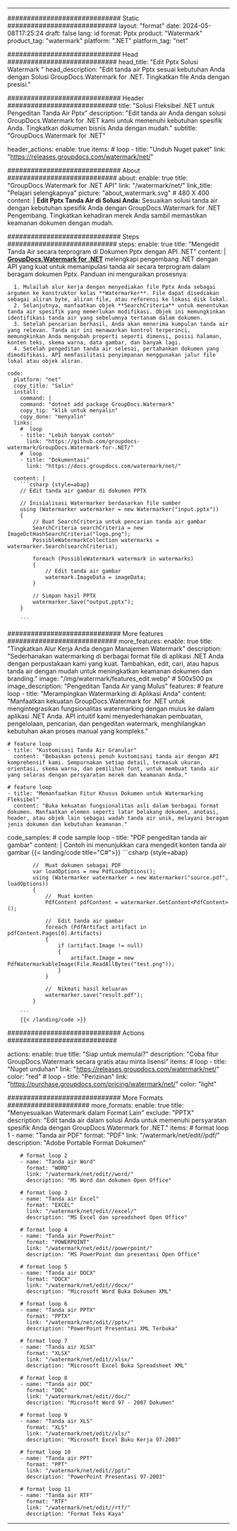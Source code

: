 
---
############################# Static ############################
layout: "format"
date:  2024-05-08T17:25:24
draft: false
lang: id
format: Pptx
product: "Watermark"
product_tag: "watermark"
platform: ".NET"
platform_tag: "net"

############################# Head ############################
head_title: "Edit Pptx Solusi Watermark "
head_description: "Edit tanda air Pptx sesuai kebutuhan Anda dengan Solusi GroupDocs.Watermark for .NET. Tingkatkan file Anda dengan presisi."

############################# Header ############################
title: "Solusi Fleksibel .NET untuk Pengeditan Tanda Air Pptx" 
description: "Edit tanda air Anda dengan solusi GroupDocs.Watermark for .NET kami untuk memenuhi kebutuhan spesifik Anda. Tingkatkan dokumen bisnis Anda dengan mudah."
subtitle: "GroupDocs.Watermark for .NET" 

header_actions:
  enable: true
  items:
    #  loop
    - title: "Unduh Nuget paket"
      link: "https://releases.groupdocs.com/watermark/net/"
      
############################# About ############################
about:
    enable: true
    title: "GroupDocs.Watermark for .NET API"
    link: "/watermark/net/"
    link_title: "Pelajari selengkapnya"
    picture: "about_watermark.svg" # 480 X 400
    content: |
       **Edit Pptx Tanda Air di Solusi Anda:** Sesuaikan solusi tanda air dengan kebutuhan spesifik Anda dengan GroupDocs.Watermark for .NET Pengembang. Tingkatkan kehadiran merek Anda sambil memastikan keamanan dokumen dengan mudah.

############################# Steps ############################
steps:
    enable: true
    title: "Mengedit Tanda Air secara terprogram di Dokumen Pptx dengan API .NET"
    content: |
      **[GroupDocs.Watermark for .NET](https://products.groupdocs.com/watermark/net/)** melengkapi pengembang .NET dengan API yang kuat untuk memanipulasi tanda air secara terprogram dalam beragam dokumen Pptx. Panduan ini menguraikan prosesnya:
      
      1. Mulailah alur kerja dengan menyediakan file Pptx Anda sebagai argumen ke konstruktor kelas **Watermarker**. File dapat disediakan sebagai aliran byte, aliran file, atau referensi ke lokasi disk lokal.
      2. Selanjutnya, manfaatkan objek **SearchCriteria** untuk menentukan tanda air spesifik yang memerlukan modifikasi. Objek ini memungkinkan identifikasi tanda air yang sebelumnya tertanam dalam dokumen.
      3. Setelah pencarian berhasil, Anda akan menerima kumpulan tanda air yang relevan. Tanda air ini menawarkan kontrol terperinci, memungkinkan Anda mengubah properti seperti dimensi, posisi halaman, konten teks, skema warna, data gambar, dan banyak lagi.
      4. Setelah pengeditan tanda air selesai, pertahankan dokumen yang dimodifikasi. API memfasilitasi penyimpanan menggunakan jalur file lokal atau objek aliran.
   
    code:
      platform: "net"
      copy_title: "Salin"
      install:
        command: |
        command: "dotnet add package GroupDocs.Watermark"
        copy_tip: "klik untuk menyalin"
        copy_done: "menyalin"
      links:
        #  loop
        - title: "Lebih banyak contoh"
          link: "https://github.com/groupdocs-watermark/GroupDocs.Watermark-for-.NET/"
        #  loop
        - title: "Dokumentasi"
          link: "https://docs.groupdocs.com/watermark/net/"
          
      content: |
        ```csharp {style=abap}
        // Edit tanda air gambar di dokumen PPTX

        // Inisialisasi Watermarker berdasarkan file sumber
        using (Watermarker watermarker = new Watermarker("input.pptx"))
        {
            // Buat SearchCriteria untuk pencarian tanda air gambar
            SearchCriteria searchCriteria = new ImageDctHashSearchCriteria("logo.png");
            PossibleWatermarkCollection watermarks = watermarker.Search(searchCriteria);

            foreach (PossibleWatermark watermark in watermarks)
            {
                // Edit tanda air gambar
                watermark.ImageData = imageData;
            }

            // Simpan hasil PPTX
            watermarker.Save("output.pptx");
        }
        
        ```     

############################# More features ############################
more_features:
  enable: true
  title: "Tingkatkan Alur Kerja Anda dengan Manajemen Watermark"
  description: "Sederhanakan watermarking di berbagai format file di aplikasi .NET Anda dengan perpustakaan kami yang kuat. Tambahkan, edit, cari, atau hapus tanda air dengan mudah untuk meningkatkan keamanan dokumen dan branding."
  image: "/img/watermark/features_edit.webp" # 500x500 px
  image_description: "Pengeditan Tanda Air yang Mulus"
  features:
    # feature loop
    - title: "Merampingkan Watermarking di Aplikasi Anda"
      content: "Manfaatkan kekuatan GroupDocs.Watermark for .NET untuk mengintegrasikan fungsionalitas watermarking dengan mulus ke dalam aplikasi .NET Anda. API intuitif kami menyederhanakan pembuatan, pengelolaan, pencarian, dan pengeditan watermark, menghilangkan kebutuhan akan proses manual yang kompleks."

    # feature loop
    - title: "Kustomisasi Tanda Air Granular"
      content: "Bebaskan potensi penuh kustomisasi tanda air dengan API komprehensif kami. Sempurnakan setiap detail, termasuk ukuran, orientasi, skema warna, dan pemilihan font, untuk membuat tanda air yang selaras dengan persyaratan merek dan keamanan Anda."

    # feature loop
    - title: "Memanfaatkan Fitur Khusus Dokumen untuk Watermarking Fleksibel"
      content: "Buka kekuatan fungsionalitas asli dalam berbagai format dokumen. Manfaatkan elemen seperti latar belakang dokumen, anotasi, header, atau objek lain sebagai wadah tanda air unik, melayani beragam jenis dokumen dan kebutuhan keamanan."
      
  code_samples:
    # code sample loop
    - title: "PDF pengeditan tanda air gambar"
      content: |
        Contoh ini menunjukkan cara mengedit konten tanda air gambar
        {{< landing/code title="C#">}}
        ```csharp {style=abap}
        
            //  Muat dokumen sebagai PDF
            var loadOptions = new PdfLoadOptions();
            using (Watermarker watermarker = new Watermarker("source.pdf", loadOptions))
            {
                //  Muat konten
                PdfContent pdfContent = watermarker.GetContent<PdfContent>();

                //  Edit tanda air gambar
                foreach (PdfArtifact artifact in pdfContent.Pages[0].Artifacts)
                {
                    if (artifact.Image != null)
                    {
                        artifact.Image = new PdfWatermarkableImage(File.ReadAllBytes("test.png"));
                    }
                }

                //  Nikmati hasil keluaran
                watermarker.save("result.pdf");
            }

        ```
        {{< /landing/code >}}


############################# Actions ############################

actions:
  enable: true
  title: "Siap untuk memulai?"
  description: "Coba fitur GroupDocs.Watermark secara gratis atau minta lisensi"
  items:
    #  loop
    - title: "Nuget unduhan"
      link: "https://releases.groupdocs.com/watermark/net/"
      color: "red"
        #  loop
    - title: "Perizinan"
      link: "https://purchase.groupdocs.com/pricing/watermark/net/"
      color: "light"


############################# More Formats #####################
more_formats:
    enable: true
    title: "Menyesuaikan Watermark dalam Format Lain"
    exclude: "PPTX"
    description: "Edit tanda air dalam solusi Anda untuk memenuhi persyaratan spesifik Anda dengan GroupDocs.Watermark for .NET."
    items: 
        # format loop 1
        - name: "Tanda air PDF"
          format: "PDF"
          link: "/watermark/net/edit//pdf/"
          description: "Adobe Portable Format Dokumen"

        # format loop 2
        - name: "Tanda air Word"
          format: "WORD"
          link: "/watermark/net/edit//word/"
          description: "MS Word dan dokumen Open Office"
          
        # format loop 3
        - name: "Tanda air Excel"
          format: "EXCEL"
          link: "/watermark/net/edit//excel/"
          description: "MS Excel dan spreadsheet Open Office"

        # format loop 4
        - name: "Tanda air PowerPoint"
          format: "POWERPOINT"
          link: "/watermark/net/edit//powerpoint/"
          description: "MS PowerPoint dan presentasi Open Office"

        # format loop 5
        - name: "Tanda air DOCX"
          format: "DOCX"
          link: "/watermark/net/edit//docx/"
          description: "Microsoft Word Buka Dokumen XML"
          
        # format loop 6
        - name: "Tanda air PPTX"
          format: "PPTX"
          link: "/watermark/net/edit//pptx/"
          description: "PowerPoint Presentasi XML Terbuka"
          
        # format loop 7
        - name: "Tanda air XLSX"
          format: "XLSX"
          link: "/watermark/net/edit//xlsx/"
          description: "Microsoft Excel Buka Spreadsheet XML"

        # format loop 8
        - name: "Tanda air DOC"
          format: "DOC"
          link: "/watermark/net/edit//doc/"
          description: "Microsoft Word 97 - 2007 Dokumen"

        # format loop 9
        - name: "Tanda air XLS"
          format: "XLS"
          link: "/watermark/net/edit//xls/"
          description: "Microsoft Excel Buku Kerja 97-2003"

        # format loop 10
        - name: "Tanda air PPT"
          format: "PPT"
          link: "/watermark/net/edit//ppt/"
          description: "PowerPoint Presentasi 97-2003"

        # format loop 11
        - name: "Tanda air RTF"
          format: "RTF"
          link: "/watermark/net/edit//rtf/"
          description: "Format Teks Kaya"

---